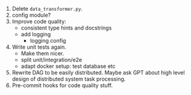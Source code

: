 1. Delete `data_transformer.py`.
2. config module?
3. Improve code quality:
    - consistent type hints and docstrings
    - add logging
        - logging config
4. Write unit tests again. 
    - Make them nicer.
    - split unit/integration/e2e
    - adapt docker setup: test database etc
5. Rewrite DAG to be easily distributed. Maybe ask GPT about high level design of distributed system task processing.
6. Pre-commit hooks for code quality stuff.